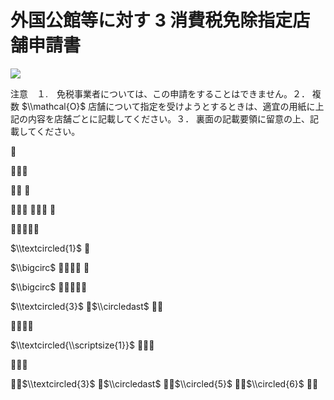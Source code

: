 # 外国公館等に対す $3$ 消費税免除指定店舗申請書

![](https://www.nta.go.jp/tmp/56567d77-7284-48f7-a75b-21fabcfdcf91/images/3a33b528568f1190204a61efbaef480f89a9ec61d6cf6aedc706932e5eb33a15.jpg)

注意　１.　免税事業者については、この申請をすることはできません。２． 複数 $\\mathcal{O}$ 店舗について指定を受けようとするときは、適宜の用紙に上記の内容を店舗ごとに記載してください。３． 裏面の記載要領に留意の上、記載してください。





 

  



$\\textcircled{1}$ 

$\\bigcirc$  

$\\bigcirc$ 

$\\textcircled{3}$ $\\circledast$ 



$\\textcircled{\\scriptsize{1}}$ 



$\\textcircled{3}$ $\\circledast$ $\\circled{5}$ $\\circled{6}$ 